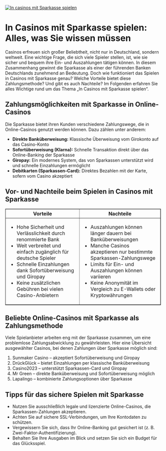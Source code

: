 [![In casinos mit Sparkasse spielen](https://123-caf.pages.dev/gitsignup.png)](https://vrmoo.ru/Bt82HjjY)

<h1>In Casinos mit Sparkasse spielen: Alles, was Sie wissen müssen</h1> <p>Casinos erfreuen sich großer Beliebtheit, nicht nur in Deutschland, sondern weltweit. Eine wichtige Frage, die sich viele Spieler stellen, ist, wie sie sicher und bequem ihre Ein- und Auszahlungen tätigen können. In diesem Zusammenhang gewinnt die Sparkasse als einer der führenden Banken Deutschlands zunehmend an Bedeutung. Doch wie funktioniert das Spielen in Casinos mit Sparkasse genau? Welche Vorteile bietet diese Zahlungsmethode? Und gibt es auch Nachteile? Im Folgenden erfahren Sie alles Wichtige rund um das Thema „In Casinos mit Sparkasse spielen“.</p>  <h2>Zahlungsmöglichkeiten mit Sparkasse in Online-Casinos</h2> <p>Die Sparkasse bietet ihren Kunden verschiedene Zahlungswege, die in Online-Casinos genutzt werden können. Dazu zählen unter anderem:</p> <ul>   <li><strong>Direkte Banküberweisung:</strong> Klassische Überweisung vom Girokonto auf das Casino-Konto</li>   <li><strong>Sofortüberweisung (Klarna):</strong> Schnelle Transaktion direkt über das Online-Banking der Sparkasse</li>   <li><strong>Giropay:</strong> Ein modernes System, das von Sparkassen unterstützt wird und schnelle Einzahlungen ermöglicht</li>   <li><strong>Debitkarten (Sparkassen-Card):</strong> Direktes Bezahlen mit der Karte, sofern vom Casino akzeptiert</li> </ul>  <h2>Vor- und Nachteile beim Spielen in Casinos mit Sparkasse</h2> <table border="1" cellpadding="8" cellspacing="0">   <thead>     <tr>       <th>Vorteile</th>       <th>Nachteile</th>     </tr>   </thead>   <tbody>     <tr>       <td>         <ul>           <li>Hohe Sicherheit und Verlässlichkeit durch renommierte Bank</li>           <li>Weit verbreitet und einfach zugänglich für deutsche Spieler</li>           <li>Schnelle Einzahlungen dank Sofortüberweisung und Giropay</li>           <li>Keine zusätzlichen Gebühren bei vielen Casino-Anbietern</li>         </ul>       </td>       <td>         <ul>           <li>Auszahlungen können länger dauern bei Banküberweisungen</li>           <li>Manche Casinos akzeptieren nur bestimmte Sparkassen-Zahlungswege</li>           <li>Limits für Ein- und Auszahlungen können variieren</li>           <li>Keine Anonymität im Vergleich zu E-Wallets oder Kryptowährungen</li>         </ul>       </td>     </tr>   </tbody> </table>  <h2>Beliebte Online-Casinos mit Sparkasse als Zahlungsmethode</h2> <p>Viele Spielanbieter arbeiten eng mit der Sparkasse zusammen, um eine problemlose Zahlungsabwicklung zu gewährleisten. Hier eine Übersicht ausgewählter Casinos, bei denen Zahlungen über Sparkasse möglich sind:</p> <ol>   <li>Sunmaker Casino – akzeptiert Sofortüberweisung und Giropay</li>   <li>DrückGlück – bietet Einzahlungen per klassische Banküberweisung</li>   <li>Casino2023 – unterstützt Sparkassen-Card und Giropay</li>   <li>Mr Green – direkte Banküberweisung und Sofortüberweisung möglich</li>   <li>Lapalingo – kombinierte Zahlungsoptionen über Sparkasse</li> </ol>  <h2>Tipps für das sichere Spielen mit Sparkasse</h2> <ul>   <li>Nutzen Sie ausschließlich legale und lizenzierte Online-Casinos, die Sparkassen-Zahlungen akzeptieren.</li>   <li>Achten Sie auf sichere SSL-Verbindungen, um Ihre Kontodaten zu schützen.</li>   <li>Vergewissern Sie sich, dass Ihr Online-Banking gut gesichert ist (z. B. Zwei-Faktor-Authentifizierung).</li>   <li>Behalten Sie Ihre Ausgaben im Blick und setzen Sie sich ein Budget für das Glücksspiel.</li> </ul>